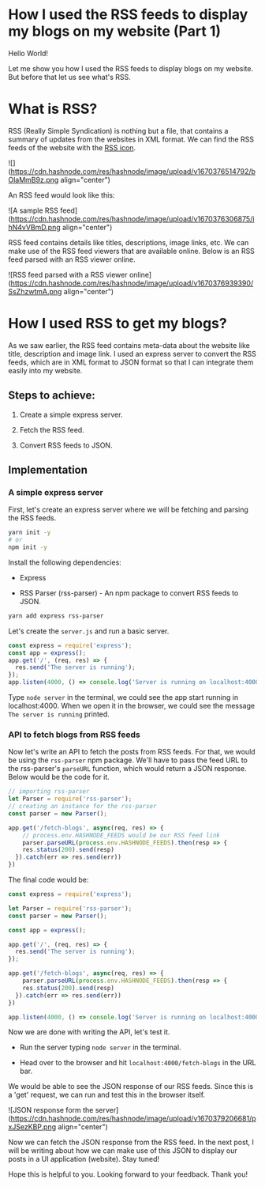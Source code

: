 # How I used the RSS feeds to display my blogs on my website (Part 1)

Hello World!

Let me show you how I used the RSS feeds to display blogs on my website. But before that let us see what's RSS.

# What is RSS?

RSS (Really Simple Syndication) is nothing but a file, that contains a summary of updates from the websites in XML format. We can find the RSS feeds of the website with the [RSS icon](https://upload.wikimedia.org/wikipedia/en/thumb/4/43/Feed-icon.svg/128px-Feed-icon.svg.png).

![](https://cdn.hashnode.com/res/hashnode/image/upload/v1670376514792/bOlaMmB9z.png align="center")

An RSS feed would look like this:

![A sample RSS feed](https://cdn.hashnode.com/res/hashnode/image/upload/v1670376306875/ihN4vVBmD.png align="center")

RSS feed contains details like titles, descriptions, image links, etc. We can make use of the RSS feed viewers that are available online. Below is an RSS feed parsed with an RSS viewer online.

![RSS feed parsed with a RSS viewer online](https://cdn.hashnode.com/res/hashnode/image/upload/v1670376939390/SsZhzwtmA.png align="center")

# How I used RSS to get my blogs?

As we saw earlier, the RSS feed contains meta-data about the website like title, description and image link. I used an express server to convert the RSS feeds, which are in XML format to JSON format so that I can integrate them easily into my website.

## Steps to achieve:

1.  Create a simple express server.
    
2.  Fetch the RSS feed.
    
3.  Convert RSS feeds to JSON.
    

## Implementation

### A simple express server

First, let's create an express server where we will be fetching and parsing the RSS feeds.

```bash
yarn init -y
# or
npm init -y
```

Install the following dependencies:

*   Express
    
*   RSS Parser (rss-parser) - An npm package to convert RSS feeds to JSON.
    

```bash
yarn add express rss-parser
```

Let's create the `server.js` and run a basic server.

```javascript
const express = require('express');
const app = express();
app.get('/', (req, res) => {
  res.send('The server is running');
});
app.listen(4000, () => console.log('Server is running on localhost:4000'));
```

Type `node server` in the terminal, we could see the app start running in localhost:4000. When we open it in the browser, we could see the message `The server is running` printed.

### API to fetch blogs from RSS feeds

Now let's write an API to fetch the posts from RSS feeds. For that, we would be using the `rss-parser` npm package. We'll have to pass the feed URL to the rss-parser's `parseURL` function, which would return a JSON response. Below would be the code for it.

```javascript
// importing rss-parser
let Parser = require('rss-parser');
// creating an instance for the rss-parser
const parser = new Parser();

app.get('/fetch-blogs', async(req, res) => {
    // process.env.HASHNODE_FEEDS would be our RSS feed link
    parser.parseURL(process.env.HASHNODE_FEEDS).then(resp => {
    res.status(200).send(resp)
  }).catch(err => res.send(err))
})
```

The final code would be:

```javascript
const express = require('express');

let Parser = require('rss-parser');
const parser = new Parser();

const app = express();

app.get('/', (req, res) => {
  res.send('The server is running');
});

app.get('/fetch-blogs', async(req, res) => {
    parser.parseURL(process.env.HASHNODE_FEEDS).then(resp => {
    res.status(200).send(resp)
  }).catch(err => res.send(err))
})

app.listen(4000, () => console.log('Server is running on localhost:4000'));
```

Now we are done with writing the API, let's test it.

*   Run the server typing `node server` in the terminal.
    
*   Head over to the browser and hit `localhost:4000/fetch-blogs` in the URL bar.
    

We would be able to see the JSON response of our RSS feeds. Since this is a 'get' request, we can run and test this in the browser itself.

![JSON response form the server](https://cdn.hashnode.com/res/hashnode/image/upload/v1670379206681/pxJSezKBP.png align="center")

Now we can fetch the JSON response from the RSS feed. In the next post, I will be writing about how we can make use of this JSON to display our posts in a UI application (website). Stay tuned!

Hope this is helpful to you. Looking forward to your feedback. Thank you!
